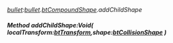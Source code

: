 _[bullet](../../modules/bullet/bullet-module.md):[bullet](../../modules/bullet/bullet-module.md).[btCompoundShape](../../modules/bullet/bullet-btcompoundshape.md).addChildShape_
##### Method addChildShape:Void( localTransform:[btTransform](../../modules/bullet/bullet-bttransform.md),shape:[btCollisionShape](../../modules/bullet/bullet-btcollisionshape.md) )
